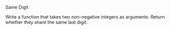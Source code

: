 Same Digit

Write a function that takes two non-negative integers as arguments. Return whether they share the same last digit.
